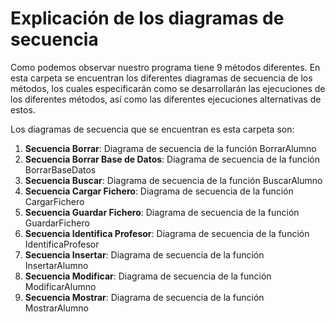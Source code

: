# Explicación de los diagramas de secuencia

Como podemos observar nuestro programa tiene 9 métodos diferentes. En esta carpeta se encuentran los
diferentes diagramas de secuencia de los métodos, los cuales especificarán como se desarrollarán las
ejecuciones de los diferentes métodos, así como las diferentes ejecuciones alternativas de estos.

Los diagramas de secuencia que se encuentran es esta carpeta son:

1. **Secuencia Borrar**: Diagrama de secuencia de la función BorrarAlumno
2. **Secuencia Borrar Base de Datos**: Diagrama de secuencia de la función BorrarBaseDatos
3. **Secuencia Buscar**: Diagrama de secuencia de la función BuscarAlumno
4. **Secuencia Cargar Fichero**: Diagrama de secuencia de la función CargarFichero
5. **Secuencia Guardar Fichero**: Diagrama de secuencia de la función GuardarFichero
6. **Secuencia Identifica Profesor**: Diagrama de secuencia de la función IdentificaProfesor
7. **Secuencia Insertar**: Diagrama de secuencia de la función InsertarAlumno
8. **Secuencia Modificar**: Diagrama de secuencia de la función ModificarAlumno
9. **Secuencia Mostrar**: Diagrama de secuencia de la función MostrarAlumno
